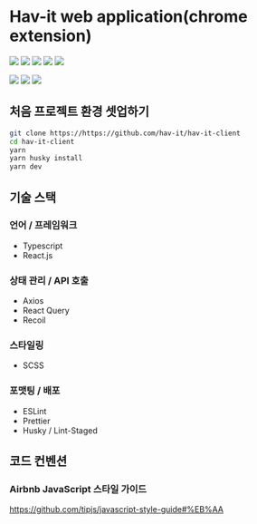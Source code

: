 # Hav-it web application(chrome extension)

<img src="https://img.shields.io/badge/Typescript-3178C6?style=flat-square&logo=Typescript&logoColor=white"/></a>
<img src="https://img.shields.io/badge/React-61DAFB?style=flat-square&logo=React&logoColor=white"/></a>
<img src="https://img.shields.io/badge/React Router-CA4245?style=flat-square&logo=React Router&logoColor=white"/></a>
<img src="https://img.shields.io/badge/React Query-FF4154?style=flat-square&logo=React Query&logoColor=white"/></a>
<img src="https://img.shields.io/badge/Recoil-61DAFB?style=flat-square&logo=Recoil&logoColor=white"/></a>

<img src="https://img.shields.io/badge/PostCSS-DD3A0A?style=flat-square&logo=PostCSS&logoColor=white"/></a>
<img src="https://img.shields.io/badge/ESLint-4B32C3?style=flat-square&logo=ESLint&logoColor=white"/></a>
<img src="https://img.shields.io/badge/Prettier-F7B93E?style=flat-square&logo=Prettier&logoColor=white"/></a>

## 처음 프로젝트 환경 셋업하기

```Bash
git clone https://https://github.com/hav-it/hav-it-client
cd hav-it-client
yarn
yarn husky install
yarn dev
```

## 기술 스택 

### 언어 / 프레임워크
- Typescript
- React.js

### 상태 관리 / API 호출
- Axios
- React Query
- Recoil

### 스타일링
- SCSS

### 포맷팅 / 배포
- ESLint
- Prettier
- Husky / Lint-Staged
<!-- - AWS Route53
- S3 Static Website
- AWS CloudFront -->

<!-- ## 배포 방식

1. yarn build
2. yarn export
3. dist 디렉토리 내의 모든 파일을 AWS의 meet.codot.cc 버킷에 업로드 (기존 파일 업데이트)
4. CloudFront에서 캐시 무효화 (전체 경로: /*) -->

## 코드 컨벤션

### Airbnb JavaScript 스타일 가이드
https://github.com/tipjs/javascript-style-guide#%EB%AA
